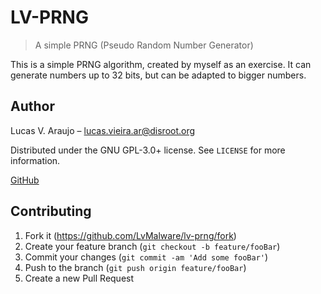 # LV-PRNG
> A simple PRNG (Pseudo Random Number Generator)


This is a simple PRNG algorithm, created by myself as an exercise.
It can generate numbers up to 32 bits, but can be adapted to bigger numbers.

## Author

Lucas V. Araujo – lucas.vieira.ar@disroot.org

Distributed under the GNU GPL-3.0+ license. See ``LICENSE`` for more information.

[GitHub](https://github.com/LvMalware/lv-prng)

## Contributing

1. Fork it (<https://github.com/LvMalware/lv-prng/fork>)
2. Create your feature branch (`git checkout -b feature/fooBar`)
3. Commit your changes (`git commit -am 'Add some fooBar'`)
4. Push to the branch (`git push origin feature/fooBar`)
5. Create a new Pull Request
